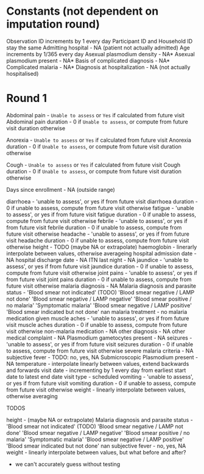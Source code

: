 # Constants (not dependent on imputation round)

Observation ID increments by 1 every day
Participant ID and Household ID stay the same
Admitting hospital - NA (patient not actually admitted)
Age increments by 1/365 every day
Asexual plasmodium density - NA*
Asexual plasmodium present - NA*
Basis of complicated diagnosis - NA*
Complicated malaria - NA*
Diagnosis at hospitalization - NA (not actually hospitalised)

# Round 1

Abdominal pain - `Unable to assess` or `Yes` if calculated from future visit
Abdominal pain duration - 0 if `Unable to assess`, or compute from future visit duration otherwise

Anorexia - `Unable to assess` or `Yes` if calculated from future visit
Anorexia duration - 0 if `Unable to assess`, or compute from future visit duration otherwise

Cough - `Unable to assess` or `Yes` if calculated from future visit
Cough duration - 0 if `Unable to assess`, or compute from future visit duration otherwise

Days since enrollment - NA (outside range)


diarrhoea - 'unable to assess', or yes if from future visit
diarrhoea duration - 0 if unable to assess, compute from future visit otherwise
fatigue - 'unable to assess', or yes if from future visit
fatigue duration - 0 if unable to assess, compute from future visit otherwise
febrile - 'unable to assess', or yes if from future visit
febrile duration - 0 if unable to assess, compute from future visit otherwise
headache - 'unable to assess', or yes if from future visit
headache duration - 0 if unable to assess, compute from future visit otherwise
height - TODO (maybe NA or extrapolate)
haemoglobin - linerarly interpolate between values, otherwise averageing
hospital admission date - NA
hospital discharge date - NA
ITN last night - NA
jaundice - 'unable to assess', or yes if from future visit
jaundice duration - 0 if unable to assess, compute from future visit otherwise
joint pains - 'unable to assess', or yes if from future visit
joint pains duration - 0 if unable to assess, compute from future visit otherwise
malaria diagnosis - NA
Malaria diagnosis and parasite status - 'Blood smear not indicated' 
(TODO)                                  'Blood smear negative / LAMP not done'
                                        'Blood smear negative / LAMP negative'
                                        'Blood smear positive / no malaria'
                                        'Symptomatic malaria'
                                        'Blood smear negative / LAMP positive'
                                        'Blood smear indicated but not done'
                                        nan
malaria treatment - no malaria medication given
muscle aches - 'unable to assess', or yes if from future visit
muscle aches duration - 0 if unable to assess, compute from future visit otherwise
non-malaria medication - NA
other diagnosis - NA
other medical complaint - NA
Plasmodium gametocytes present - NA
seizures - 'unable to assess', or yes if from future visit
seizures duration - 0 if unable to assess, compute from future visit otherwise
severe malaria criteria - NA
subjective fever - TODO: no, yes, NA
Submicroscopic Plasmodium present - NA
temperature - interpolate linearly between values, extend backwards and forwards
visit date - incrementing by 1 every day from earliest start date to latest end date
visit type - scheduled
vomiting - 'unable to assess', or yes if from future visit
vomiting duration - 0 if unable to assess, compute from future visit otherwise
weight - linearly interpolate between values, otherwise averaging

TODOS

height - (maybe NA or extrapolate)
Malaria diagnosis and parasite status - 'Blood smear not indicated' 
(TODO)                                  'Blood smear negative / LAMP not done'
                                        'Blood smear negative / LAMP negative'
                                        'Blood smear positive / no malaria'
                                        'Symptomatic malaria'
                                        'Blood smear negative / LAMP positive'
                                        'Blood smear indicated but not done'
                                        nan
subjective fever - no, yes, NA
weight - linearly interpolate between values, but what before and after?

* we can't accurately guess without testing 